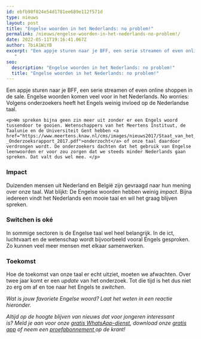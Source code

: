 ```yaml
---
id: ebfb98f024e54d1781ee689e112f571d
type: nieuws
layout: post
title: "Engelse woorden in het Nederlands: no problem!"
permalink: /nieuws/engelse-woorden-in-het-nederlands-no-problem!/
date: 2022-05-11T19:16:41.067Z
author: 7biA1WiYB
excerpt: "Een appje sturen naar je BFF, een serie streamen of even online shoppen in de sale. Engelse woorden komen veel voor in het Nederlands. No worries: Volgens onderzoekers heeft het Engels weinig invloed op de Nederlandse taal.
   "
seo:
  description: "Engelse woorden in het Nederlands: no problem!"
  title: "Engelse woorden in het Nederlands: no problem!"
---
```

Een appje sturen naar je BFF, een serie streamen of even online shoppen in de sale. Engelse woorden komen veel voor in het Nederlands. No worries: Volgens onderzoekers heeft het Engels weinig invloed op de Nederlandse taal.
   

    <p>We spreken bijna geen zin meer uit zonder er een Engels woord tussendoor te gooien. Wetenschappers van het Meertens Instituut, de Taalunie en de Universiteit Gent hebben <a href="https://www.meertens.knaw.nl/cms/images/nieuws2017/Staat_van_het_Nederlands_-_Onderzoeksrapport_2017.pdf">onderzocht</a> of onze taal daardoor verdrongen wordt. De onderzoekers dachten dat het gebruik van Engelse leenwoorden er voor zou zorgen dat we steeds minder Nederlands gaan spreken. Dat valt dus wel mee. </p>
<h3>Impact</h3>
<p>Duizenden mensen uit Nederland en België zijn gevraagd naar hun mening over onze taal. Wat blijkt: De Engelse woorden hebben weinig <em>impact</em>. Bijna iedereen vindt het Nederlands een mooie taal en wil het graag blijven spreken.</p>
<h3>Switchen is oké</h3>
<p>In sommige sectoren is de Engelse taal wel heel belangrijk. In de ict, luchtvaart en de wetenschap wordt bijvoorbeeld vooral Engels gesproken. Zo kunnen veel meer mensen met elkaar samenwerken.</p>
<h3>Toekomst</h3>
<p>Hoe de toekomst van onze taal er echt uitziet, moeten we afwachten. Over twee jaar komt er een <em>update</em> van het onderzoek. Tot die tijd is het dus niet zo erg om af en toe naar het Engels te <em>switchen</em>.</p>
<p><em>Wat is jouw favoriete Engelse woord? Laat het weten in een reactie hieronder.</em></p>
<p><em>Altijd op de hoogte blijven van nieuws dat voor jongeren interessant is? Meld je aan voor onze <a href="https://original.sevendays.nl/whatsapp">gratis WhatsApp-dienst</a>, download onze <a href="https://original.sevendays.nl/app">gratis app</a> of neem een <a href="https://abonneren.sevendays.nl/abonneren/abonnementen/ae/artikel">proefabonnement </a>op de krant!</em></p>  
